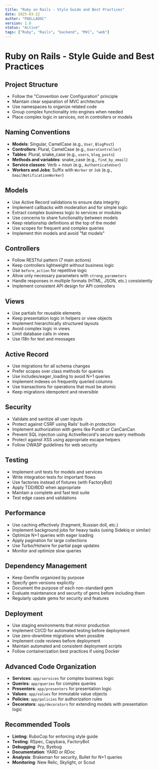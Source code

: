 ```yaml
---
title: "Ruby on Rails - Style Guide and Best Practices"
date: 2025-03-22
author: "PAELLADOC"
version: 1.0
status: "Active"
tags: ["Ruby", "Rails", "backend", "MVC", "web"]
---
```


# Ruby on Rails - Style Guide and Best Practices

## Project Structure
- Follow the "Convention over Configuration" principle
- Maintain clear separation of MVC architecture
- Use namespaces to organize related code
- Group complex functionality into engines when needed
- Place complex logic in services, not in controllers or models

## Naming Conventions
- **Models**: Singular, CamelCase (e.g., `User`, `BlogPost`)
- **Controllers**: Plural, CamelCase (e.g., `UsersController`)
- **Tables**: Plural, snake_case (e.g., `users`, `blog_posts`)
- **Methods and variables**: snake_case (e.g., `find_by_email`)
- **Service classes**: Verb + noun (e.g., `AuthenticateUser`)
- **Workers and Jobs**: Suffix with `Worker` or `Job` (e.g., `EmailNotificationWorker`)

## Models
- Use Active Record validations to ensure data integrity
- Implement callbacks with moderation and for simple logic
- Extract complex business logic to services or modules
- Use concerns to share functionality between models
- Keep relationship definitions at the top of the model
- Use scopes for frequent and complex queries
- Implement thin models and avoid "fat models"

## Controllers
- Follow RESTful pattern (7 main actions)
- Keep controllers lightweight without business logic
- Use `before_action` for repetitive logic
- Allow only necessary parameters with `strong_parameters`
- Handle responses in multiple formats (HTML, JSON, etc.) consistently
- Implement consistent API design for API controllers

## Views
- Use partials for reusable elements
- Keep presentation logic in helpers or view objects
- Implement hierarchically structured layouts
- Avoid complex logic in views
- Limit database calls in views
- Use I18n for text and messages

## Active Record
- Use migrations for all schema changes
- Prefer scopes over class methods for queries
- Use includes/eager_loading to avoid N+1 queries
- Implement indexes on frequently queried columns
- Use transactions for operations that must be atomic
- Keep migrations idempotent and reversible

## Security
- Validate and sanitize all user inputs
- Protect against CSRF using Rails' built-in protection
- Implement authorization with gems like Pundit or CanCanCan
- Prevent SQL injection using ActiveRecord's secure query methods
- Protect against XSS using appropriate escape helpers
- Follow OWASP guidelines for web security

## Testing
- Implement unit tests for models and services
- Write integration tests for important flows
- Use factories instead of fixtures (with FactoryBot)
- Apply TDD/BDD when appropriate
- Maintain a complete and fast test suite
- Test edge cases and validations

## Performance
- Use caching effectively (fragment, Russian doll, etc.)
- Implement background jobs for heavy tasks (using Sidekiq or similar)
- Optimize N+1 queries with eager loading
- Apply pagination for large collections
- Use Turbo/Hotwire for partial page updates
- Monitor and optimize slow queries

## Dependency Management
- Keep Gemfile organized by purpose
- Specify gem versions explicitly
- Document the purpose of each non-standard gem
- Evaluate maintenance and security of gems before including them
- Regularly update gems for security and features

## Deployment
- Use staging environments that mirror production
- Implement CI/CD for automated testing before deployment
- Use zero-downtime migrations when possible
- Implement code reviews before deployment
- Maintain automated and consistent deployment scripts
- Follow containerization best practices if using Docker

## Advanced Code Organization
- **Services**: `app/services` for complex business logic
- **Queries**: `app/queries` for complex queries
- **Presenters**: `app/presenters` for presentation logic
- **Values**: `app/values` for immutable value objects
- **Policies**: `app/policies` for authorization rules
- **Decorators**: `app/decorators` for extending models with presentation logic

## Recommended Tools
- **Linting**: RuboCop for enforcing style guide
- **Testing**: RSpec, Capybara, FactoryBot
- **Debugging**: Pry, Byebug
- **Documentation**: YARD or RDoc
- **Analysis**: Brakeman for security, Bullet for N+1 queries
- **Monitoring**: New Relic, Skylight, or Scout 